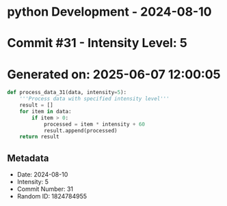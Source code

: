 ﻿# python Development - 2024-08-10
# Commit #31 - Intensity Level: 5
# Generated on: 2025-06-07 12:00:05
```python
def process_data_31(data, intensity=5):
    '''Process data with specified intensity level'''
    result = []
    for item in data:
        if item > 0:
            processed = item * intensity + 60
            result.append(processed)
    return result
```
## Metadata
- Date: 2024-08-10
- Intensity: 5
- Commit Number: 31
- Random ID: 1824784955

